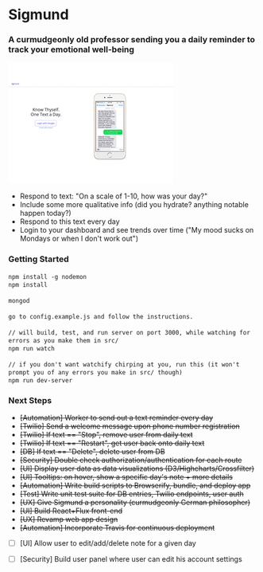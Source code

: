 # Sigmund #
### A curmudgeonly old professor sending you a daily reminder to track your emotional well-being ###

![Alt text](sigmund.gif "Sigmund's Walkthrough")

- Respond to text: "On a scale of 1-10, how was your day?"
- Include some more qualitative info (did you hydrate? anything notable happen today?)
- Respond to this text every day
- Login to your dashboard and see trends over time ("My mood sucks on Mondays or when I don't work out")

### Getting Started ###

```
npm install -g nodemon
npm install

mongod

go to config.example.js and follow the instructions.

// will build, test, and run server on port 3000, while watching for errors as you make them in src/
npm run watch

// if you don't want watchify chirping at you, run this (it won't prompt you of any errors you make in src/ though)
npm run dev-server

```

### Next Steps ###

- ~~[Automation] Worker to send out a text reminder every day~~
- ~~[Twilio] Send a welcome message upon phone number registration~~
- ~~[Twilio] If text == "Stop", remove user from daily text~~
- ~~[Twilio] If text == "Restart", get user back onto daily text~~
- ~~[DB] If text == "Delete", delete user from DB~~
- ~~[Security] Double check authorization/authentication for each route~~
- ~~[UI] Display user data as data visualizations (D3/Highcharts/Crossfilter)~~
- ~~[UI] Tooltips: on hover, show a specific day's note + more details~~
- ~~[Automation] Write build scripts to Browserify, bundle, and deploy app~~
- ~~[Test] Write unit test suite for DB entries, Twilio endpoints, user auth~~
- ~~[UX] Give Sigmund a personality (curmudgeonly German philosopher)~~
- ~~[UI] Build React+Flux front-end~~
- ~~[UX] Revamp web app design~~
- ~~[Automation] Incorporate Travis for continuous deployment~~
- [ ] [UI] Allow user to edit/add/delete note for a given day
- [ ] [Security] Build user panel where user can edit his account settings

